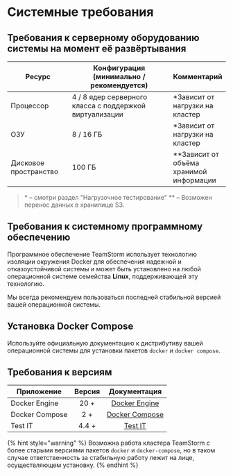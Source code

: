 # Системные требования

## **Требования к серверному оборудованию системы на момент её развёртывания**

<table><thead><tr><th width="160">Ресурс</th><th width="399.3333333333333">Конфигурация (минимально / рекомендуется)</th><th>Комментарий</th></tr></thead><tbody><tr><td>Процессор</td><td>4 / 8 ядер серверного класса с поддержкой виртуализации</td><td>*Зависит от нагрузки на кластер</td></tr><tr><td>ОЗУ</td><td>8 / 16 ГБ</td><td>*Зависит от нагрузки на кластер</td></tr><tr><td>Дисковое пространство</td><td>100 ГБ</td><td>**Зависит от объёма хранимой информации</td></tr></tbody></table>

> \* – смотри раздел "Нагрузочное тестирование" \*\* – Возможен перенос данных в хранилище S3.

## Требования к системному программному обеспечению

Программное обеспечение TeamStorm использует технологию изоляции окружения Docker для обеспечения надежной и отказоустойчивой системы и может быть установлено на любой операционной системе семейства **Linux**, поддерживающей эту технологию.&#x20;

Мы всегда рекомендуем пользоваться последней стабильной версией вашей операционной системы.

## Установка Docker Compose

Используйте официальную документацию к дистрибутиву вашей операционной системы для установки пакетов `docker` и `docker compose`.

## Требования к версиям

| Приложение     | Версия |                    Документация                   |
| -------------- | :----: | :-----------------------------------------------: |
| Docker Engine  |  20 +  |  [Docker Engine](https://docs.docker.com/engine)  |
| Docker Compose |   2 +  | [Docker Compose](https://docs.docker.com/compose) |
| Test IT        |  4.4 + |    [Test IT](https://testit.software/versions/)   |



{% hint style="warning" %}
Возможна работа кластера TeamStorm с более старыми версиями пакетов `docker` и `docker-compose`, но в таком случае ответственность за стабильную работу лежит на лице, осуществляющем установку.
{% endhint %}
